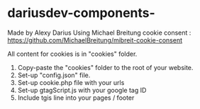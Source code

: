 # dariusdev-components-
Made by Alexy Darius
Using Michael Breitung cookie consent : https://github.com/MichaelBreitung/mibreit-cookie-consent

All content for cookies is in "cookies" folder. 

1. Copy-paste the "cookies" folder to the root of your website.
2. Set-up "config.json" file.
3. Set-up cookie.php file with your urls
4. Set-up gtagScript.js with your google tag ID
5. Include tgis line into your pages / footer

<?php include $_SERVER['DOCUMENT_ROOT']. '/cookies/cookie.php'?>